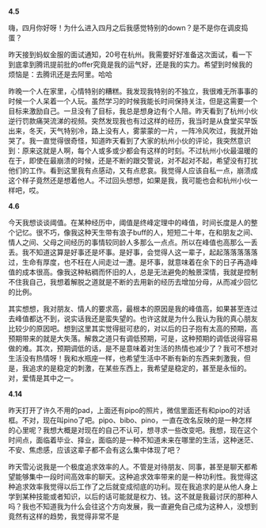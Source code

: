 **4.5**

嗨，四月你好呀！为什么进入四月之后我感觉特别的down？是不是你在调皮捣蛋？

昨天接到蚂蚁金服的面试通知，20号在杭州。我需要好好准备这次面试，看一下到底拿到腾讯提前批的offer究竟是我的运气好，还是我的实力。希望到时候我的烦恼是：去腾讯还是去阿里。哈哈

昨晚一个人在家里，心情特别的糟糕。我发现我特别的不独立，我很难无所事事的时候一个人呆着一个人玩。虽然学习的时候我能长时间保持关注，但是这需要一个目标来激励自己。一旦没有了目标，我总是想身边有个人陪。昨天看到了杭州小伙逆行罚款痛哭流涕的视频。突然发现我也有过这样的经历，我当时是从食堂买早饭出来，冬天，天气特别冷，路上没有人，雾蒙蒙的一片，一阵冷风吹过，我就开始哭了。我一直觉得很奇怪，知道昨天看到了大家的杭州小伙的评论，我突然意识到：原来这就是人啊，每个人或多或少都会有这样的时刻。不过杭州小伙最温暖的在于，即使在最崩溃的时候，还是不断的跟交警说，对不起对不起，希望没有打扰他们的工作。看到这里我有点感动，又有点悲哀。我觉得人应该自私一点，崩溃成这个样子竟然还是想着他人。不过回头想想，如果是我，我可能也会和杭州小伙一样吧，哎。

**4.6**

今天我想谈谈阈值。在某种经历中，阈值是终峰定理中的峰值，时间长度是人的整个记忆。很不巧，像我这种天生带有浪子buff的人，短短二十年，在和朋友之间、情人之间、父母之间经历的事情较同龄人多那么一点点。所以在峰值也高那么一丢丢。我不知道这算是好事还是坏事。是好事，会觉得人这一辈子，起起落落落落落过，生命有厚度，也不枉在人间走过一遭。是坏事，就意味着在余下的日子再造峰值的成本很高。像我这种粘稠而怀旧的人，总是无法避免的触景深情，我就是控制不住我自己，我想着解脱之道就是不断的去用新的经历去增加分母，从而减少回忆的比例。

其实想想，我对朋友、情人的要求高，最根本的原因是我的峰值高，如果甚至连过去峰值都达不到，说实话我还是蛮失望的。也许这就是为什么我认为我的真心朋友比较少的原因吧。想到这里其实觉得挺可悲的，对以后的日子抱有太高的预期，高预期带来的就是大失落。解救之道只有调低预期，可是，这种预期的调低说得容易做的难。其次，预期调低的话，是不是意味着对生活的热情也减少了？我可不想对生活没有热情呀！我和水瓶座一样，也希望生活中不断有新的东西来刺激我，但是，我追求的是稳定的刺激，在某些东西上，我希望是稳定的，甚至是永恒的。对，爱情是其中之一。

**4.14**

昨天打开了许久不用的pad，上面还有pipo的照片，微信里面还有和pipo的对话框。不对，现在叫pino了吧。pipo、bibo、pino，一直在改名反映的是一种怎样的心里呢？我想大概是对现在的自己不认可，想寻求一些改变吧。我想，现在这个时间点，面临着毕业、择业，面临的是一种不知道未来在哪里的生活，这种迷茫、不安、焦虑感，应该这辈子都不会有这么集中体现了吧？

昨天雪沁说我是一个极度追求效率的人。不管是对待朋友、同事，甚至是聊天都希望能够集中一段时间高效率的聊天。这种追求效率带来的是一种功利性。我觉得这种追求效率我觉得以后工作了之后就变成彻底的功利。现在我追求的是从他人身上学到某种技能或者知识，以后的话可能就是权力、钱。这不就是我最讨厌的那种人吗？我也不知道我为什么会往这个方向发展，我一直避免自己成为这种人，没想到竟然有这样的趋势，我觉得非常不是
<!--stackedit_data:
eyJoaXN0b3J5IjpbMTYzMDMwMTI1MSwxMzQ2Njg0MTEsLTQ2Mj
I0OTg2NSwxMDQ3NTM1ODEsNjMxOTg3MSw0ODY3OTQzNTQsLTE4
NDg4ODUxNjhdfQ==
-->